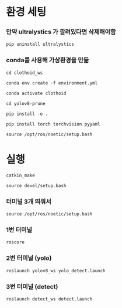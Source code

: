 # 환경 세팅

### 만약 ultralystics 가 깔려있다면 삭제해야함

    pip uninstall ultralystics

### conda를 사용해 가상환경을 만듦

    cd clothoid_ws

    conda env create -f environment.yml

    conda activate clothoid
    
    cd yolov8-prune
    
    pip install -e .
    
    pip install torch torchvision pyyaml
    
    source /opt/ros/noetic/setup.bash

# 실행 

    catkin_make
    
    source devel/setup.bash
    
### 터미널 3개 띄워서

    source /opt/ros/noetic/setup.bash
    
### 1번 터미널
    
    roscore
    
### 2번 터미널 (yolo)
    
    roslaunch yolov8_ws yolo_detect.launch 

### 3번 터미널 (detect)
    
    roslaunch detect_ws detect.launch 
